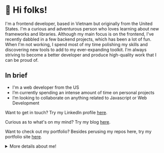 # 👋 Hi folks!

I'm a frontend developer, based in Vietnam but originally from the United States. I'm a curious and adventurous person who loves learning about new frameworks and libraries. Although my main focus is on the frontend, I've recently dabbled in a few backend projects, which has been a lot of fun. When I'm not working, I spend most of my time polishing my skills and discovering new tools to add to my ever-expanding toolkit. I'm always striving to become a better developer and produce high-quality work that I can be proud of.

## In brief

- I'm a web developer from the US
- I’m currently spending an intense amount of time on personal projects
- I’m looking to collaborate on anything related to Javascript or Web Development

Want to get in touch? Try my LinkedIn profile [here](www.linkedin.com/in/corriestroup).

  Curious as to what's on my mind? Try my blog [here](www.corries-devblog.web.app).
  
  Want to check out my portfolio? Besides perusing my repos here, try my portfolio site [here](www.corrie-stroup.web.app).
  <details>
  <summary>More details about me!</summary>
  
## My skills
  
  ### I excel at:
  
  - Javascript 
  - Typescript
  - ReactJS
  - HTML
  - CSS/SCSS
  - Tailwind CSS
  - Vite
  
  ### I've worked with:
  - NodeJS
  - Express
  - MongoDB
  - Python
  - Django
  - Java
  - Angular
  
 ## Languages
  
  |Language | Familiarity |
  |---------|-------------|
  |English  | Native      |
  |German   | B1          |
  |Vietnamese| A2      |
  |Japanese | N4       |
  
  ## What I'm currently working on:
  - Frontend rework of an API wrapper
  - Familiarizing myself with PHP
  - Expanding my portfolio
  </details>
  
<!---
Cililocwee/Cililocwee is a ✨ special ✨ repository because its `README.md` (this file) appears on your GitHub profile.
You can click the Preview link to take a look at your changes.
--->
